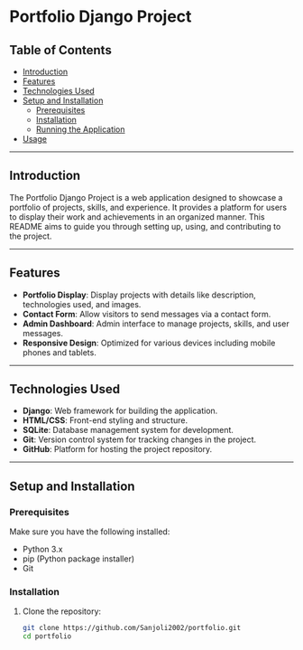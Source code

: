 # Portfolio Django Project

## Table of Contents

- [Introduction](#introduction)
- [Features](#features)
- [Technologies Used](#technologies-used)
- [Setup and Installation](#setup-and-installation)
  - [Prerequisites](#prerequisites)
  - [Installation](#installation)
  - [Running the Application](#running-the-application)
- [Usage](#usage)

---

## Introduction

The Portfolio Django Project is a web application designed to showcase a portfolio of projects, skills, and experience. It provides a platform for users to display their work and achievements in an organized manner. This README aims to guide you through setting up, using, and contributing to the project.

---

## Features

- **Portfolio Display**: Display projects with details like description, technologies used, and images.
- **Contact Form**: Allow visitors to send messages via a contact form.
- **Admin Dashboard**: Admin interface to manage projects, skills, and user messages.
- **Responsive Design**: Optimized for various devices including mobile phones and tablets.

---

## Technologies Used

- **Django**: Web framework for building the application.
- **HTML/CSS**: Front-end styling and structure.
- **SQLite**: Database management system for development.
- **Git**: Version control system for tracking changes in the project.
- **GitHub**: Platform for hosting the project repository.

---

## Setup and Installation

### Prerequisites

Make sure you have the following installed:

- Python 3.x
- pip (Python package installer)
- Git


### Installation

1. Clone the repository:

   ```bash
   git clone https://github.com/Sanjoli2002/portfolio.git
   cd portfolio
